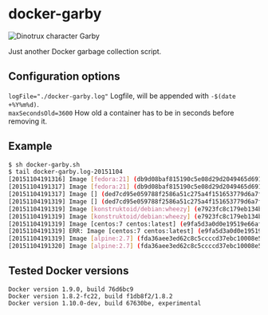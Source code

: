 # docker-garby

![Dinotrux character Garby](http://www.dreamworkstv.com/wp-content/uploads/2015/05/DTX-character-GARBY.jpg "Dinotrux character Garby")

Just another Docker garbage collection script.

## Configuration options
`logFile="./docker-garby.log"` Logfile, will be appended with `-$(date +%Y%m%d)`.  
`maxSecondsOld=3600` How old a container has to be in seconds before removing it.

## Example
```sh
$ sh docker-garby.sh
$ tail docker-garby.log-20151104
[20151104191316] Image [fedora:21] (db9d08baf815190c5e08d29d2049465d69107bc2fbda60409ba90fc57422d398) unused.
[20151104191317] Image [fedora:21] (db9d08baf815190c5e08d29d2049465d69107bc2fbda60409ba90fc57422d398) removed.
[20151104191317] Image [] (ded7cd95e059788f2586a51c275a4f151653779d6a7f4dad77c2bd34601d94e4) unused.
[20151104191319] Image [] (ded7cd95e059788f2586a51c275a4f151653779d6a7f4dad77c2bd34601d94e4) removed.
[20151104191319] Image [konstruktoid/debian:wheezy] (e7923fc8c179eb134b492fcd2a3fe6e2860d7e4ec63fad319f9af245a0c4f8a1) unused.
[20151104191319] Image [konstruktoid/debian:wheezy] (e7923fc8c179eb134b492fcd2a3fe6e2860d7e4ec63fad319f9af245a0c4f8a1) removed.
[20151104191319] Image [centos:7 centos:latest] (e9fa5d3a0d0e19519e66af2dd8ad6903a7288de0e995b6eafbcb38aebf2b606d) unused.
[20151104191319] ERR: Image [centos:7 centos:latest] (e9fa5d3a0d0e19519e66af2dd8ad6903a7288de0e995b6eafbcb38aebf2b606d) was not removed.
[20151104191319] Image [alpine:2.7] (fda36aee3ed62c8c5ccccd37ebc10008e53fd4e544e8af0c76f1697c00b654b2) unused.
[20151104191320] Image [alpine:2.7] (fda36aee3ed62c8c5ccccd37ebc10008e53fd4e544e8af0c76f1697c00b654b2) removed.
```

## Tested Docker versions
`Docker version 1.9.0, build 76d6bc9`  
`Docker version 1.8.2-fc22, build f1db8f2/1.8.2`  
`Docker version 1.10.0-dev, build 67630be, experimental`
